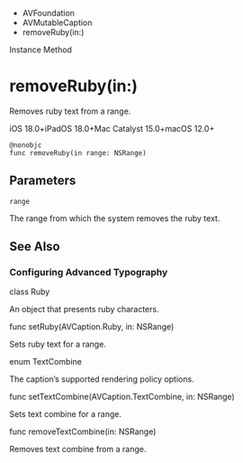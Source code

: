 

- AVFoundation
- AVMutableCaption
-  removeRuby(in:) 

Instance Method

# removeRuby(in:)

Removes ruby text from a range.

iOS 18.0+iPadOS 18.0+Mac Catalyst 15.0+macOS 12.0+

``` source
@nonobjc
func removeRuby(in range: NSRange)
```

## Parameters 

`range`  

The range from which the system removes the ruby text.

## See Also

### Configuring Advanced Typography

class Ruby

An object that presents ruby characters.

func setRuby(AVCaption.Ruby, in: NSRange)

Sets ruby text for a range.

enum TextCombine

The caption’s supported rendering policy options.

func setTextCombine(AVCaption.TextCombine, in: NSRange)

Sets text combine for a range.

func removeTextCombine(in: NSRange)

Removes text combine from a range.

